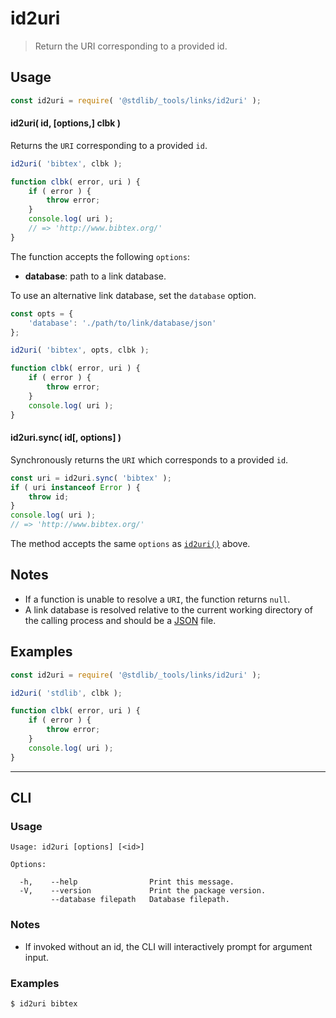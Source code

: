 <!--

@license Apache-2.0

Copyright (c) 2018 The Stdlib Authors.

Licensed under the Apache License, Version 2.0 (the "License");
you may not use this file except in compliance with the License.
You may obtain a copy of the License at

   http://www.apache.org/licenses/LICENSE-2.0

Unless required by applicable law or agreed to in writing, software
distributed under the License is distributed on an "AS IS" BASIS,
WITHOUT WARRANTIES OR CONDITIONS OF ANY KIND, either express or implied.
See the License for the specific language governing permissions and
limitations under the License.

-->

# id2uri

> Return the URI corresponding to a provided id.

<!-- Section to include introductory text. Make sure to keep an empty line after the intro `section` element and another before the `/section` close. -->

<section class="intro">

</section>

<!-- /.intro -->

<!-- Package usage documentation. -->

<section class="usage">

## Usage

```javascript
const id2uri = require( '@stdlib/_tools/links/id2uri' );
```

<a name="async"></a>

#### id2uri( id, \[options,] clbk )

Returns the `URI` corresponding to a provided `id`.

```javascript
id2uri( 'bibtex', clbk );

function clbk( error, uri ) {
    if ( error ) {
        throw error;
    }
    console.log( uri );
    // => 'http://www.bibtex.org/'
}
```

The function accepts the following `options`:

-   **database**: path to a link database.

To use an alternative link database, set the `database` option.

<!-- run-disable -->

```javascript
const opts = {
    'database': './path/to/link/database/json'
};

id2uri( 'bibtex', opts, clbk );

function clbk( error, uri ) {
    if ( error ) {
        throw error;
    }
    console.log( uri );
}
```

#### id2uri.sync( id\[, options] )

Synchronously returns the `URI` which corresponds to a provided `id`.

```javascript
const uri = id2uri.sync( 'bibtex' );
if ( uri instanceof Error ) {
    throw id;
}
console.log( uri );
// => 'http://www.bibtex.org/'
```

The method accepts the same `options` as [`id2uri()`](#async) above.

</section>

<!-- /.usage -->

<!-- Package usage notes. Make sure to keep an empty line after the `section` element and another before the `/section` close. -->

<section class="notes">

## Notes

-   If a function is unable to resolve a `URI`, the function returns `null`.
-   A link database is resolved relative to the current working directory of the calling process and should be a [JSON][json] file.

</section>

<!-- /.notes -->

<!-- Package usage examples. -->

<section class="examples">

## Examples

<!-- eslint no-undef: "error" -->

```javascript
const id2uri = require( '@stdlib/_tools/links/id2uri' );

id2uri( 'stdlib', clbk );

function clbk( error, uri ) {
    if ( error ) {
        throw error;
    }
    console.log( uri );
}
```

</section>

<!-- /.examples -->

<!-- Section for describing a command-line interface. -->

* * *

<section class="cli">

## CLI

<!-- CLI usage documentation. -->

<section class="usage">

### Usage

```text
Usage: id2uri [options] [<id>]

Options:

  -h,    --help                Print this message.
  -V,    --version             Print the package version.
         --database filepath   Database filepath.
```

</section>

<!-- /.usage -->

<!-- CLI usage notes. Make sure to keep an empty line after the `section` element and another before the `/section` close. -->

<section class="notes">

### Notes

-   If invoked without an id, the CLI will interactively prompt for argument input.

</section>

<!-- /.notes -->

<!-- CLI usage examples. -->

<section class="examples">

### Examples

```bash
$ id2uri bibtex
```

</section>

<!-- /.examples -->

</section>

<!-- /.cli -->

<!-- Section to include cited references. If references are included, add a horizontal rule *before* the section. Make sure to keep an empty line after the `section` element and another before the `/section` close. -->

<section class="references">

</section>

<!-- /.references -->

<!-- Section for related `stdlib` packages. Do not manually edit this section, as it is automatically populated. -->

<section class="related">

</section>

<!-- /.related -->

<!-- Section for all links. Make sure to keep an empty line after the `section` element and another before the `/section` close. -->

<section class="links">

[json]: http://www.json.org/

</section>

<!-- /.links -->
